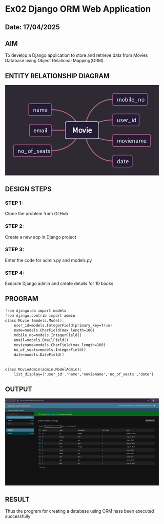 # Ex02 Django ORM Web Application
## Date: 17/04/2025

## AIM
To develop a Django application to store and retrieve data from Movies Database using Object Relational Mapping(ORM).

## ENTITY RELATIONSHIP DIAGRAM
![alt text](<Movie (4).jpg>)



## DESIGN STEPS

### STEP 1:
Clone the problem from GitHub

### STEP 2:
Create a new app in Django project

### STEP 3:
Enter the code for admin.py and models.py

### STEP 4:
Execute Django admin and create details for 10 books

## PROGRAM
```
from django.db import models
from django.contrib import admin
class Movie (models.Model):
    user_id=models.IntegerField(primary_key=True)
    name=models.CharField(max_length=100)
    mobile_no=models.IntegerField()
    email=models.EmailField()
    moviename=models.CharField(max_length=100)
    no_of_seats=models.IntegerField()
    date=models.DateField()
    
 
class MovieAdmin(admin.ModelAdmin):
    list_display=('user_id','name','moviename','no_of_seats','date')
```





## OUTPUT
![alt text](<Screenshot 2025-04-17 090842.png>)


## RESULT
Thus the program for creating a database using ORM hass been executed successfully
